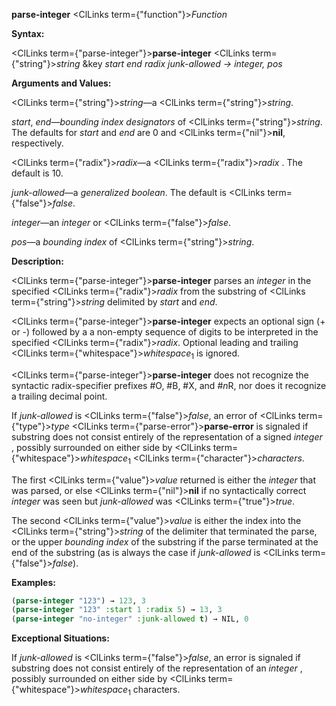 **parse-integer** <ClLinks  term={"function"}><i>Function</i></ClLinks> 



**Syntax:** 



<ClLinks  term={"parse-integer"}><b>parse-integer</b></ClLinks> <ClLinks  term={"string"}><i>string</i></ClLinks> &amp;key *start end radix junk-allowed → integer, pos* 



**Arguments and Values:** 



<ClLinks  term={"string"}><i>string</i></ClLinks>—a <ClLinks  term={"string"}><i>string</i></ClLinks>. 



*start*, *end*—*bounding index designators* of <ClLinks  term={"string"}><i>string</i></ClLinks>. The defaults for *start* and *end* are 0 and <ClLinks  term={"nil"}><b>nil</b></ClLinks>, respectively. 



<ClLinks  term={"radix"}><i>radix</i></ClLinks>—a <ClLinks  term={"radix"}><i>radix</i></ClLinks> . The default is 10. 



*junk-allowed*—a *generalized boolean*. The default is <ClLinks  term={"false"}><i>false</i></ClLinks>. 







 



 



*integer*—an *integer* or <ClLinks  term={"false"}><i>false</i></ClLinks>. 



*pos*—a *bounding index* of <ClLinks  term={"string"}><i>string</i></ClLinks>. 



**Description:** 



<ClLinks  term={"parse-integer"}><b>parse-integer</b></ClLinks> parses an *integer* in the specified <ClLinks  term={"radix"}><i>radix</i></ClLinks> from the substring of <ClLinks  term={"string"}><i>string</i></ClLinks> delimited by *start* and *end*. 



<ClLinks  term={"parse-integer"}><b>parse-integer</b></ClLinks> expects an optional sign (+ or -) followed by a a non-empty sequence of digits to be interpreted in the specified <ClLinks  term={"radix"}><i>radix</i></ClLinks>. Optional leading and trailing <ClLinks  term={"whitespace"}><i>whitespace</i></ClLinks><sub>1</sub> is ignored. 



<ClLinks  term={"parse-integer"}><b>parse-integer</b></ClLinks> does not recognize the syntactic radix-specifier prefixes #O, #B, #X, and #*n*R, nor does it recognize a trailing decimal point. 



If *junk-allowed* is <ClLinks  term={"false"}><i>false</i></ClLinks>, an error of <ClLinks  term={"type"}><i>type</i></ClLinks> <ClLinks  term={"parse-error"}><b>parse-error</b></ClLinks> is signaled if substring does not consist entirely of the representation of a signed *integer* , possibly surrounded on either side by <ClLinks  term={"whitespace"}><i>whitespace</i></ClLinks><sub>1</sub> <ClLinks  term={"character"}><i>characters</i></ClLinks>. 



The first <ClLinks  term={"value"}><i>value</i></ClLinks> returned is either the *integer* that was parsed, or else <ClLinks  term={"nil"}><b>nil</b></ClLinks> if no syntactically correct *integer* was seen but *junk-allowed* was <ClLinks  term={"true"}><i>true</i></ClLinks>. 



The second <ClLinks  term={"value"}><i>value</i></ClLinks> is either the index into the <ClLinks  term={"string"}><i>string</i></ClLinks> of the delimiter that terminated the parse, or the upper *bounding index* of the substring if the parse terminated at the end of the substring (as is always the case if *junk-allowed* is <ClLinks  term={"false"}><i>false</i></ClLinks>). 



**Examples:**
```lisp
(parse-integer "123") → 123, 3 
(parse-integer "123" :start 1 :radix 5) → 13, 3 
(parse-integer "no-integer" :junk-allowed t) → NIL, 0 
```
**Exceptional Situations:** 



If *junk-allowed* is <ClLinks  term={"false"}><i>false</i></ClLinks>, an error is signaled if substring does not consist entirely of the representation of an *integer* , possibly surrounded on either side by <ClLinks  term={"whitespace"}><i>whitespace</i></ClLinks><sub>1</sub> characters. 



